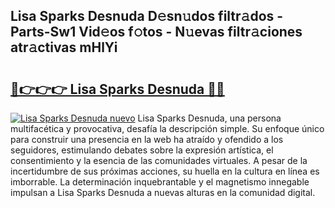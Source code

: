 ## Lisa Sparks Desnuda D𝚎sn𝚞dos filtr𝚊dos - Parts-Sw1 Vid𝚎os f𝚘tos - N𝚞evas filtr𝚊ciones atr𝚊ctivas mHlYi

# <h2><a href="http://mbcnbg.tromn.icu/?c=Lisa+Sparks+Desnuda">🔗👉👉👉 Lisa Sparks Desnuda 🔗🔗</a></h2>

[![Lisa Sparks Desnuda nuevo](https://i.imgur.com/pEAQMta.gif)](http://mbcnbg.tromn.icu/?c=Lisa+Sparks+Desnuda)
Lisa Sparks Desnuda, una persona multifacética y provocativa, desafía la descripción simple. Su enfoque único para construir una presencia en la web ha atraído y ofendido a los seguidores, estimulando debates sobre la expresión artística, el consentimiento y la esencia de las comunidades virtuales. A pesar de la incertidumbre de sus próximas acciones, su huella en la cultura en línea es imborrable. La determinación inquebrantable y el magnetismo innegable impulsan a Lisa Sparks Desnuda a nuevas alturas en la comunidad digital.
